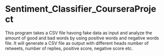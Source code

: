 # Sentiment_Classifier_CourseraProject
This program takes a CSV file havong fake data as input and analyze the amount of good and bad words by using positive words and negative words file. It will generate a CSV file as output with different heads  number of retweets, number of replies, positive score, negative score etc.

